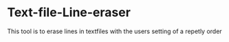 # Text-file-Line-eraser
This tool is to erase lines in textfiles with the users setting of a repetly order
